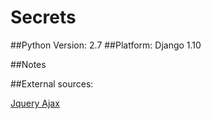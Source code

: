 # Secrets

##Python Version: 2.7
##Platform: Django 1.10

##Notes


##External sources:

[Jquery Ajax](http://api.jquery.com/jquery.ajax/)  

